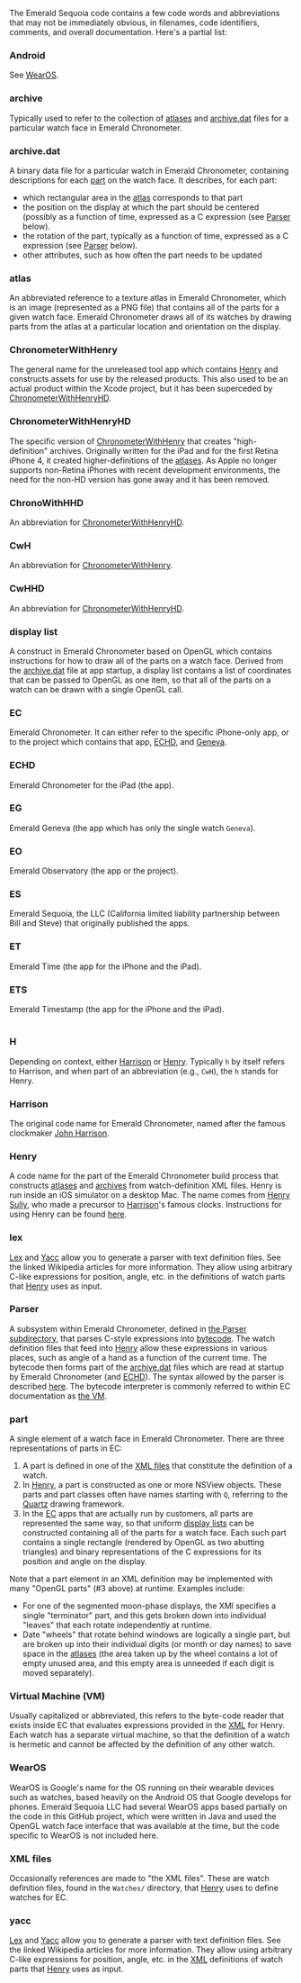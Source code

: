 The Emerald Sequoia code contains a few code words and abbreviations that may not be immediately obvious, in filenames, code identifiers, comments, and overall documentation. Here's a partial list:

### Android

See [WearOS](#wearos).

### archive
Typically used to refer to the collection of [atlases](#atlas) and [archive.dat](#archivedat) files for a particular watch face in Emerald Chronometer.

### archive.dat
A binary data file for a particular watch in Emerald Chronometer, containing descriptions for each [part](#part) on the watch face. It describes, for each part:
*   which rectangular area in the [atlas](#atlas) corresponds to that part
*   the position on the display at which the part should be centered (possibly as a function of time, expressed as a C expression (see [Parser](#parser) below).
*   the rotation of the part, typically as a function of time, expressed as a C expression (see [Parser](#parser) below).
*   other attributes, such as how often the part needs to be updated

### atlas
An abbreviated reference to a texture atlas in Emerald Chronometer, which is an image (represented as a PNG file) that contains all of the parts for a given watch face. Emerald Chronometer draws all of its watches by drawing parts from the atlas at a particular location and orientation on the display.

### ChronometerWithHenry
The general name for the unreleased tool app which contains [Henry](#henry) and constructs assets for use by the released products. This also used to be an actual product within the Xcode project, but it has been superceded by [ChronometerWithHenryHD](#chronometerwithhenryhd).

### ChronometerWithHenryHD
The specific version of [ChronometerWithHenry](#chronometerwithhenry) that creates "high-definition" archives. Originally written for the iPad and for the first Retina iPhone 4, it created higher-definitions of the [atlases](#atlas). As Apple no longer supports non-Retina iPhones with recent development environments, the need for the non-HD version has gone away and it has been removed.

### ChronoWithHHD
An abbreviation for [ChronometerWithHenryHD](#chronometerwithhenryhd).

### CwH
An abbreviation for [ChronometerWithHenry](#chronometerwithhenry).

### CwHHD
An abbreviation for [ChronometerWithHenryHD](#chronometerwithhenryhd).

### display list
A construct in Emerald Chronometer based on OpenGL which contains instructions for how to draw all of the parts on a watch face. Derived from the [archive.dat](#archivedat) file at app startup, a display list contains a list of coordinates that can be passed to OpenGL as one item, so that all of the parts on a watch can be drawn with a single OpenGL call.

### EC
Emerald Chronometer. It can either refer to the specific iPhone-only app, or to the project which contains that app, [ECHD](#echd), and [Geneva](#eg).

### ECHD
Emerald Chronometer for the iPad (the app).

### EG
Emerald Geneva (the app which has only the single watch `Geneva`).

### EO
Emerald Observatory (the app or the project).

### ES
Emerald Sequoia, the LLC (California limited liability partnership between Bill and Steve) that originally published the apps.

### ET
Emerald Time (the app for the iPhone and the iPad).

### ETS
Emerald Timestamp (the app for the iPhone and the iPad).
#
### H
Depending on context, either [Harrison](#harrison) or [Henry](#henry). Typically `h` by itself refers to Harrison, and when part of an abbreviation (e.g., `CwH`), the `h` stands for Henry.

### Harrison
The original code name for Emerald Chronometer, named after the famous clockmaker [John Harrison](https://en.wikipedia.org/wiki/John_Harrison).

### Henry
A code name for the part of the Emerald Chronometer build process that constructs [atlases](#atlas) and [archives](#archive) from watch-definition XML files. Henry is run inside an iOS simulator on a desktop Mac. The name comes from [Henry Sully](https://en.wikipedia.org/wiki/Henry_Sully), who made a precursor to [Harrison](#harrison)'s famous clocks. Instructions for using Henry can be found [here](https://github.com/EmeraldSequoia/Chronometer/blob/main/specs/henry.md).

### lex
[Lex](https://en.wikipedia.org/wiki/Lex_(software)) and [Yacc](https://en.wikipedia.org/wiki/Yacc) allow you to generate a parser with text definition files. See the linked Wikipedia articles for more information. They allow using arbitrary C-like expressions for position, angle, etc. in the definitions of watch parts that [Henry](#henry) uses as input.

### Parser
A subsystem within Emerald Chronometer, defined in [the Parser subdirectory](https://github.com/EmeraldSequoia/Chronometer/tree/main/Parser), that parses C-style expressions into [bytecode](https://en.wikipedia.org/wiki/Bytecode). The watch definition files that feed into [Henry](#henry) allow these expressions in various places, such as angle of a hand as a function of the current time. The bytecode then forms part of the [archive.dat](#archivedat) files which are read at startup by Emerald Chronometer (and [ECHD](#echd)). The syntax allowed by the parser is described [here](https://github.com/EmeraldSequoia/Chronometer/blob/main/Parser/ExpressionSyntax.md). The bytecode interpreter is commonly referred to within EC documentation as [the VM](https://github.com/EmeraldSequoia/docs/blob/main/Glossary.md#virtual-machine-vm).

### part
A single element of a watch face in Emerald Chronometer. There are three representations of parts in EC:
1. A part is defined in one of the [XML files](#xml-files) that constitute the definition of a watch.
2. In [Henry](#henry), a part is constructed as one or more NSView objects. These parts and part classes often have names starting with `Q`, referring to the [Quartz](https://developer.apple.com/library/archive/documentation/GraphicsImaging/Conceptual/drawingwithquartz2d/dq_overview/dq_overview.html) drawing framework.
3. In the [EC](#ec) apps that are actually run by customers, all parts are represented the same way, so that uniform [display lists](display-list) can be constructed containing all of the parts for a watch face. Each such part contains a single rectangle (rendered by OpenGL as two abutting triangles) and binary representations of the C expressions for its position and angle on the display.

Note that a part element in an XML definition may be implemented with many "OpenGL parts" (#3 above) at runtime. Examples include:
* For one of the segmented moon-phase displays, the XMl specifies a single "terminator" part, and this gets broken down into individual "leaves" that each rotate independently at runtime.
* Date "wheels" that rotate behind windows are logically a single part, but are broken up into their individual digits (or month or day names) to save space in the [atlases](#atlas) (the area taken up by the wheel contains a lot of empty unused area, and this empty area is unneeded if each digit is moved separately).

### Virtual Machine (VM)
Usually capitalized or abbreviated, this refers to the byte-code reader that exists inside EC that evaluates expressions provided in the [XML](#xml-files) for Henry. Each watch has a separate virtual machine, so that the definition of a watch is hermetic and cannot be affected by the definition of any other watch.

### WearOS
WearOS is Google's name for the OS running on their wearable devices such as watches, based heavily on the Android OS that Google develops for phones. Emerald Sequoia LLC had several WearOS apps based partially on the code in this GitHub project, which were written in Java and used the OpenGL watch face interface that was available at the time, but the code specific to WearOS is not included here.

### XML files
Occasionally references are made to "the XML files". These are watch definition files, found in the `Watches/` directory, that [Henry](#henry) uses to define watches for EC.

### yacc
[Lex](https://en.wikipedia.org/wiki/Lex_(software)) and [Yacc](https://en.wikipedia.org/wiki/Yacc) allow you to generate a parser with text definition files. See the linked Wikipedia articles for more information. They allow using arbitrary C-like expressions for position, angle, etc. in the [XML](#xml-files) definitions of watch parts that [Henry](#henry) uses as input.
